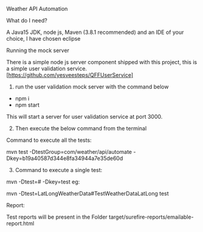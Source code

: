 Weather API Automation 

What do I need?

A Java15 JDK, node js, Maven (3.8.1 recommended) and an IDE of your choice, I have chosen eclipse

Running the mock server

There is a simple node js server component shipped with this project, this is a simple user validation service. [https://github.com/yesveesteps/QFFUserService]

1) run the user validation mock server with the command below

- npm i
- npm start

This will start a server for user validation service at port 3000.

2) Then execute the below command from the terminal

Command to execute all the tests:

mvn test -DtestGroup=com/weather/api/automate -Dkey=b19a40587d344e8fa34944a7e35de60d

3) Command to execute a single test:

mvn -Dtest=<classname>#<method name> -Dkey=<key>test
eg:

mvn -Dtest=LatLongWeatherData#TestWeatherDataLatLong test


Report:

Test reports will be present in the Folder target/surefire-reports/emailable-report.html


